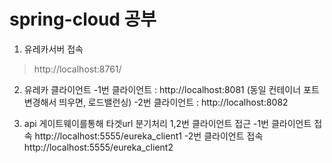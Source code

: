 # spring-cloud 공부

1. 유레카서버 접속
 > http://localhost:8761/

2. 유레카 클라이언트
 -1번 클라이언트 : http://localhost:8081 (동일 컨테이너 포트변경해서 띄우면, 로드밸런싱)
 -2번 클라이언트 : http://localhost:8082

3. api 게이트웨이를통해 타겟url 분기처리 1,2번 클라이언트 접근
 -1번 클라이언트 접속 http://localhost:5555/eureka_client1
 -2번 클라이언트 접속 http://localhost:5555/eureka_client2
